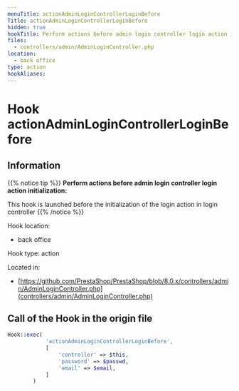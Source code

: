 ```yaml
---
menuTitle: actionAdminLoginControllerLoginBefore
Title: actionAdminLoginControllerLoginBefore
hidden: true
hookTitle: Perform actions before admin login controller login action initialization
files:
  - controllers/admin/AdminLoginController.php
location:
  - back office
type: action
hookAliases:
---
```


# Hook actionAdminLoginControllerLoginBefore

## Information

{{% notice tip %}}
**Perform actions before admin login controller login action initialization:** 

This hook is launched before the initialization of the login action in login controller
{{% /notice %}}

Hook location:
  - back office

Hook type: action

Located in: 
  - [https://github.com/PrestaShop/PrestaShop/blob/8.0.x/controllers/admin/AdminLoginController.php](controllers/admin/AdminLoginController.php)

## Call of the Hook in the origin file

```php
Hook::exec(
            'actionAdminLoginControllerLoginBefore',
            [
                'controller' => $this,
                'password' => $passwd,
                'email' => $email,
            ]
        )
```